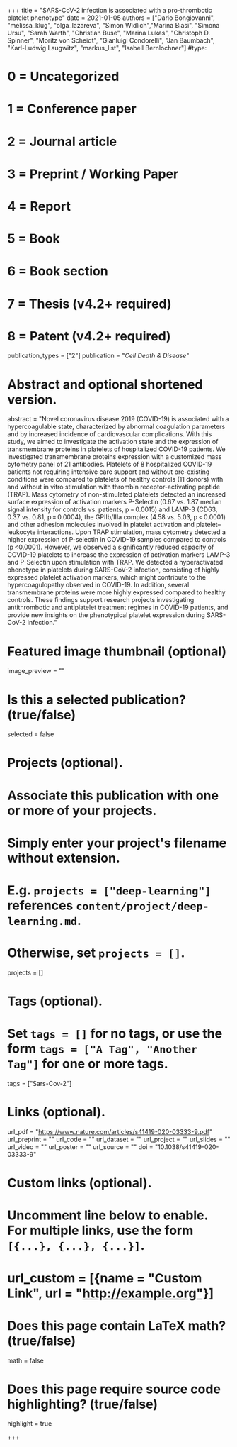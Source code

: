 +++
title = "SARS-CoV-2 infection is associated with a pro-thrombotic platelet phenotype"
date = 2021-01-05
authors = ["Dario Bongiovanni",  "melissa_klug", "olga_lazareva", "Simon Widlich","Marina Biasi", "Simona Ursu", "Sarah Warth", "Christian Buse", "Marina Lukas", "Christoph D. Spinner", "Moritz von Scheidt", "Gianluigi Condorelli", "Jan Baumbach", "Karl-Ludwig Laugwitz", "markus_list", "Isabell Bernlochner"]
#type:
#    0 = Uncategorized
#    1 = Conference paper
#    2 = Journal article
#    3 = Preprint / Working Paper
#    4 = Report
#    5 = Book
#    6 = Book section
#    7 = Thesis (v4.2+ required)
#    8 = Patent (v4.2+ required)
publication_types = ["2"]
publication = "*Cell Death & Disease*"

# Abstract and optional shortened version.
abstract = "Novel coronavirus disease 2019 (COVID-19) is associated with a hypercoagulable state, characterized by abnormal coagulation parameters and by increased incidence of cardiovascular complications. With this study, we aimed to investigate the activation state and the expression of transmembrane proteins in platelets of hospitalized COVID-19 patients. We investigated transmembrane proteins expression with a customized mass cytometry panel of 21 antibodies. Platelets of 8 hospitalized COVID-19 patients not requiring intensive care support and without pre-existing conditions were compared to platelets of healthy controls (11 donors) with and without in vitro stimulation with thrombin receptor-activating peptide (TRAP). Mass cytometry of non-stimulated platelets detected an increased surface expression of activation markers P-Selectin (0.67 vs. 1.87 median signal intensity for controls vs. patients, p = 0.0015) and LAMP-3 (CD63, 0.37 vs. 0.81, p = 0.0004), the GPIIb/IIIa complex (4.58 vs. 5.03, p &#60; 0.0001) and other adhesion molecules involved in platelet activation and platelet–leukocyte interactions. Upon TRAP stimulation, mass cytometry detected a higher expression of P-selectin in COVID-19 samples compared to controls (p &#60;0.0001). However, we observed a significantly reduced capacity of COVID-19 platelets to increase the expression of activation markers LAMP-3 and P-Selectin upon stimulation with TRAP. We detected a hyperactivated phenotype in platelets during SARS-CoV-2 infection, consisting of highly expressed platelet activation markers, which might contribute to the hypercoagulopathy observed in COVID-19. In addition, several transmembrane proteins were more highly expressed compared to healthy controls. These findings support research projects investigating antithrombotic and antiplatelet treatment regimes in COVID-19 patients, and provide new insights on the phenotypical platelet expression during SARS-CoV-2 infection."

# Featured image thumbnail (optional)
image_preview = ""

# Is this a selected publication? (true/false)
selected = false

# Projects (optional).
#   Associate this publication with one or more of your projects.
#   Simply enter your project's filename without extension.
#   E.g. `projects = ["deep-learning"]` references `content/project/deep-learning.md`.
#   Otherwise, set `projects = []`.
projects = []

# Tags (optional).
#   Set `tags = []` for no tags, or use the form `tags = ["A Tag", "Another Tag"]` for one or more tags.
tags = ["Sars-Cov-2"]

# Links (optional).
url_pdf = "https://www.nature.com/articles/s41419-020-03333-9.pdf"
url_preprint = ""
url_code = ""
url_dataset = ""
url_project = ""
url_slides = ""
url_video = ""
url_poster = ""
url_source = ""
doi = "10.1038/s41419-020-03333-9"

# Custom links (optional).
#   Uncomment line below to enable. For multiple links, use the form `[{...}, {...}, {...}]`.
# url_custom = [{name = "Custom Link", url = "http://example.org"}]

# Does this page contain LaTeX math? (true/false)
math = false

# Does this page require source code highlighting? (true/false)
highlight = true

+++
